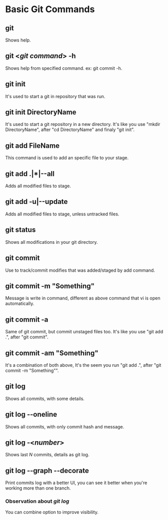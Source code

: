 # Basic Git Commands

## git
Shows help.

## git <_git command_> -h
Shows help from specified command. ex: git commit -h.

## git init
It's used to start a git in repository that was run.

## git init DirectoryName
It's used to start a git repository in a new directory. It's like you use "mkdir DirectoryName", after "cd DirectoryName" and finaly "git init".

## git add FileName
This command is used to add an specific file to your stage.

## git add .|*|--all
Adds all modified files to stage.

## git add -u|--update
Adds all modified files to stage, unless untracked files.

## git status
Shows all modifications in your git directory.

## git commit
Use to track/commit modifies that was added/staged by add command.

## git commit -m "Something"
Message is write in command, different as above command that vi is open automatically.

## git commit -a
Same of git commit, but commit unstaged files too. It's like you use "git add .", after "git commit".

## git commit -am "Something"
It's a combination of both above, It's the seem you run "git add .", after "git commit -m "Something"".

## git log
Shows all commits, with some details.

## git log --oneline
Shows all commits, with only commit hash and message.

## git log -<_number_>
Shows last _N_ commits, details as git log.

## git log --graph --decorate
Print commits log with a better UI, you can see it better when you're working more than one branch.

### Observation about _git log_
You can combine option to improve visibility.